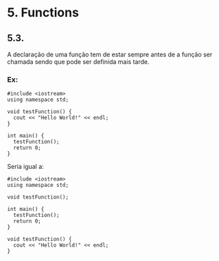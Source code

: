 # 5. Functions

## 5.3.

A declaração de uma função tem de estar sempre antes de a função ser chamada sendo que pode ser definida mais tarde.

### Ex:

````
#include <iostream>
using namespace std;

void testFunction() {
  cout << "Hello World!" << endl;
}

int main() {
  testFunction();
  return 0;
}
````

Seria igual a:

````
#include <iostream>
using namespace std;

void testFunction();

int main() {
  testFunction();
  return 0;
}

void testFunction() {
  cout << "Hello World!" << endl;
}
````
